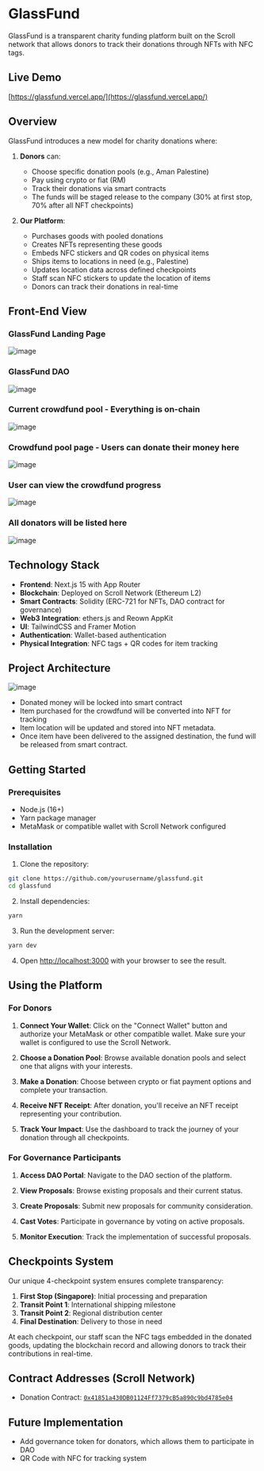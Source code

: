 # GlassFund

GlassFund is a transparent charity funding platform built on the Scroll network that allows donors to track their donations through NFTs with NFC tags.

## Live Demo

[https://glassfund.vercel.app/](https://glassfund.vercel.app/)

## Overview

GlassFund introduces a new model for charity donations where:

1. **Donors** can:

   - Choose specific donation pools (e.g., Aman Palestine)
   - Pay using crypto or fiat (RM)
   - Track their donations via smart contracts
   - The funds will be staged release to the company (30% at first stop, 70% after all NFT checkpoints)

2. **Our Platform**:
   - Purchases goods with pooled donations
   - Creates NFTs representing these goods
   - Embeds NFC stickers and QR codes on physical items
   - Ships items to locations in need (e.g., Palestine)
   - Updates location data across defined checkpoints
   - Staff scan NFC stickers to update the location of items
   - Donors can track their donations in real-time

## Front-End View

### GlassFund Landing Page
![image](https://github.com/user-attachments/assets/2088bee5-6dfa-4eb6-b085-cd831de4bb2b)


### GlassFund DAO
![image](https://github.com/user-attachments/assets/c2bb7975-d23b-432c-97aa-d125ec1bc1eb)

### Current crowdfund pool - Everything is on-chain
![image](https://github.com/user-attachments/assets/02793147-1995-4a64-bb18-f39e863f03e4)


### Crowdfund pool page - Users can donate their money here
![image](https://github.com/user-attachments/assets/ed3a9d80-275f-46b3-b11c-efdfb4b6b3ac)


### User can view the crowdfund progress
![image](https://github.com/user-attachments/assets/4a8477f4-2342-4c32-98cb-4adcf5d0db37)


### All donators will be listed here
![image](https://github.com/user-attachments/assets/961e4362-8f59-4622-8bee-5a36f38c0311)



## Technology Stack

- **Frontend**: Next.js 15 with App Router
- **Blockchain**: Deployed on Scroll Network (Ethereum L2)
- **Smart Contracts**: Solidity (ERC-721 for NFTs, DAO contract for governance)
- **Web3 Integration**: ethers.js and Reown AppKit
- **UI**: TailwindCSS and Framer Motion
- **Authentication**: Wallet-based authentication
- **Physical Integration**: NFC tags + QR codes for item tracking

## Project Architecture

![image](https://github.com/user-attachments/assets/f6fa8a08-fe1d-4a04-8cfd-47b39d2dc4b0)

- Donated money will be locked into smart contract
- Item purchased for the crowdfund will be converted into NFT for tracking
- Item location will be updated and stored into NFT metadata.
- Once item have been delivered to the assigned destination, the fund will be released from smart contract.

## Getting Started

### Prerequisites

- Node.js (16+)
- Yarn package manager
- MetaMask or compatible wallet with Scroll Network configured

### Installation

1. Clone the repository:

```bash
git clone https://github.com/yourusername/glassfund.git
cd glassfund
```

2. Install dependencies:

```bash
yarn
```

3. Run the development server:

```bash
yarn dev
```

4. Open [http://localhost:3000](http://localhost:3000) with your browser to see the result.

## Using the Platform

### For Donors

1. **Connect Your Wallet**: Click on the "Connect Wallet" button and authorize your MetaMask or other compatible wallet. Make sure your wallet is configured to use the Scroll Network.

2. **Choose a Donation Pool**: Browse available donation pools and select one that aligns with your interests.

3. **Make a Donation**: Choose between crypto or fiat payment options and complete your transaction.

4. **Receive NFT Receipt**: After donation, you'll receive an NFT receipt representing your contribution.

5. **Track Your Impact**: Use the dashboard to track the journey of your donation through all checkpoints.

### For Governance Participants

1. **Access DAO Portal**: Navigate to the DAO section of the platform.

2. **View Proposals**: Browse existing proposals and their current status.

3. **Create Proposals**: Submit new proposals for community consideration.

4. **Cast Votes**: Participate in governance by voting on active proposals.

5. **Monitor Execution**: Track the implementation of successful proposals.

## Checkpoints System

Our unique 4-checkpoint system ensures complete transparency:

1. **First Stop (Singapore)**: Initial processing and preparation
2. **Transit Point 1**: International shipping milestone
3. **Transit Point 2**: Regional distribution center
4. **Final Destination**: Delivery to those in need

At each checkpoint, our staff scan the NFC tags embedded in the donated goods, updating the blockchain record and allowing donors to track their contributions in real-time.

## Contract Addresses (Scroll Network)

- Donation Contract: [`0x41851a430DB01124Ff7379cB5a890c9bd4785e04`](https://sepolia.scrollscan.com/address/0x41851a430db01124ff7379cb5a890c9bd4785e04)

## Future Implementation

- Add governance token for donators, which allows them to participate in DAO
- QR Code with NFC for tracking system
